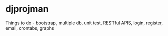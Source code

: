 # djprojman
Things to do - bootstrap, multiple db, unit test, RESTful APIS, login, register, email, crontabs, graphs
